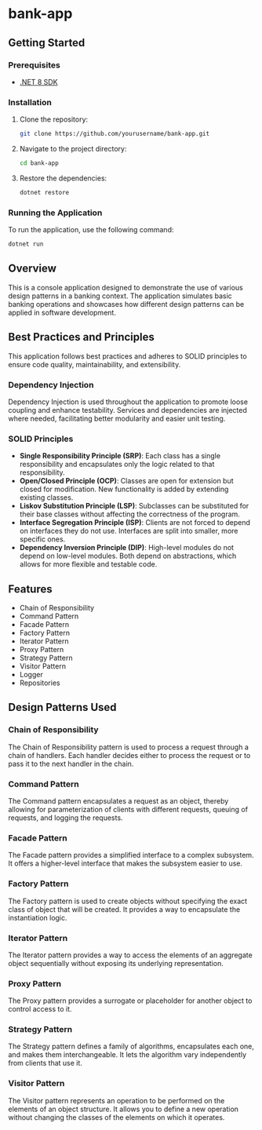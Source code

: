 # bank-app

## Getting Started

### Prerequisites

- [.NET 8 SDK](https://dotnet.microsoft.com/download/dotnet/8.0)

### Installation

1. Clone the repository:
    ```bash
    git clone https://github.com/yourusername/bank-app.git
    ```

2. Navigate to the project directory:
    ```bash
    cd bank-app
    ```

3. Restore the dependencies:
    ```bash
    dotnet restore
    ```

### Running the Application

To run the application, use the following command:
```bash
dotnet run
```

## Overview

This is a console application designed to demonstrate the use of various design patterns in a banking context. The application simulates basic banking operations and showcases how different design patterns can be applied in software development.

## Best Practices and Principles

This application follows best practices and adheres to SOLID principles to ensure code quality, maintainability, and extensibility.

### Dependency Injection

Dependency Injection is used throughout the application to promote loose coupling and enhance testability. Services and dependencies are injected where needed, facilitating better modularity and easier unit testing.

### SOLID Principles

- **Single Responsibility Principle (SRP)**: Each class has a single responsibility and encapsulates only the logic related to that responsibility.
- **Open/Closed Principle (OCP)**: Classes are open for extension but closed for modification. New functionality is added by extending existing classes.
- **Liskov Substitution Principle (LSP)**: Subclasses can be substituted for their base classes without affecting the correctness of the program.
- **Interface Segregation Principle (ISP)**: Clients are not forced to depend on interfaces they do not use. Interfaces are split into smaller, more specific ones.
- **Dependency Inversion Principle (DIP)**: High-level modules do not depend on low-level modules. Both depend on abstractions, which allows for more flexible and testable code.

## Features

- Chain of Responsibility
- Command Pattern
- Facade Pattern
- Factory Pattern
- Iterator Pattern
- Proxy Pattern
- Strategy Pattern
- Visitor Pattern
- Logger
- Repositories

## Design Patterns Used

### Chain of Responsibility
The Chain of Responsibility pattern is used to process a request through a chain of handlers. Each handler decides either to process the request or to pass it to the next handler in the chain.

### Command Pattern
The Command pattern encapsulates a request as an object, thereby allowing for parameterization of clients with different requests, queuing of requests, and logging the requests.

### Facade Pattern
The Facade pattern provides a simplified interface to a complex subsystem. It offers a higher-level interface that makes the subsystem easier to use.

### Factory Pattern
The Factory pattern is used to create objects without specifying the exact class of object that will be created. It provides a way to encapsulate the instantiation logic.

### Iterator Pattern
The Iterator pattern provides a way to access the elements of an aggregate object sequentially without exposing its underlying representation.

### Proxy Pattern
The Proxy pattern provides a surrogate or placeholder for another object to control access to it.

### Strategy Pattern
The Strategy pattern defines a family of algorithms, encapsulates each one, and makes them interchangeable. It lets the algorithm vary independently from clients that use it.

### Visitor Pattern
The Visitor pattern represents an operation to be performed on the elements of an object structure. It allows you to define a new operation without changing the classes of the elements on which it operates.
